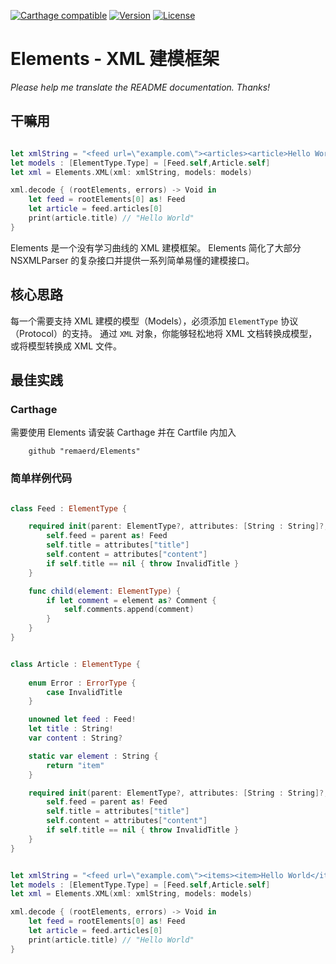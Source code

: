 [![Carthage compatible](https://img.shields.io/badge/Carthage-compatible-4BC51D.svg?style=flat)](https://github.com/remaerd/Elements)
[![Version](https://img.shields.io/github/release/soffes/Crypto.svg)](https://github.com/remaerd/Elements/releases)
[![License](https://img.shields.io/pypi/l/Django.svg)](https://github.com/remaerd/Elements/blob/master/LICENSE)


# Elements - XML 建模框架
*Please help me translate the README documentation. Thanks!*


## 干嘛用

```swift

let xmlString = "<feed url=\"example.com\"><articles><article>Hello World</article></articles></feed>"
let models : [ElementType.Type] = [Feed.self,Article.self]
let xml = Elements.XML(xml: xmlString, models: models)

xml.decode { (rootElements, errors) -> Void in
	let feed = rootElements[0] as! Feed
	let article = feed.articles[0]
	print(article.title) // "Hello World"
}

```

Elements 是一个没有学习曲线的 XML 建模框架。 Elements 简化了大部分 NSXMLParser 的复杂接口并提供一系列简单易懂的建模接口。

## 核心思路

每一个需要支持 XML 建模的模型（Models），必须添加 ```ElementType``` 协议（Protocol）的支持。 通过 ```XML``` 对象，你能够轻松地将 XML 文档转换成模型，或将模型转换成 XML 文件。


## 最佳实践

### Carthage

需要使用 Elements 请安装 Carthage 并在 Cartfile 内加入

```
	github "remaerd/Elements"
```

### 简单样例代码

```swift

class Feed : ElementType {

	required init(parent: ElementType?, attributes: [String : String]?, property: AnyObject?) throws {
		self.feed = parent as! Feed
		self.title = attributes["title"]
		self.content = attributes["content"]
		if self.title == nil { throw InvalidTitle }
	}

	func child(element: ElementType) {
		if let comment = element as? Comment {
			self.comments.append(comment)
		}
	}
}


class Article : ElementType {
	
	enum Error : ErrorType {
		case InvalidTitle
	}

	unowned let feed : Feed!
	let title : String!
	var content : String?

	static var element : String {
		return "item"
	}

	required init(parent: ElementType?, attributes: [String : String]?, property: AnyObject?) throws {
		self.feed = parent as! Feed
		self.title = attributes["title"]
		self.content = attributes["content"]
		if self.title == nil { throw InvalidTitle }
	}
}


let xmlString = "<feed url=\"example.com\"><items><item>Hello World</item></items></feed>"
let models : [ElementType.Type] = [Feed.self,Article.self]
let xml = Elements.XML(xml: xmlString, models: models)

xml.decode { (rootElements, errors) -> Void in
	let feed = rootElements[0] as! Feed
	let article = feed.articles[0]
	print(article.title) // "Hello World"
}

```
